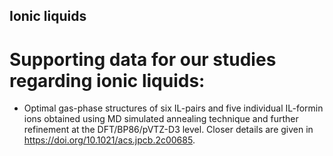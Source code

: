 ## Ionic liquids

# Supporting data for our studies regarding ionic liquids:

- Optimal gas-phase structures of six IL-pairs and five individual IL-formin ions obtained using MD simulated annealing technique and further refinement at the DFT/BP86/pVTZ-D3 level. Closer details are given in https://doi.org/10.1021/acs.jpcb.2c00685.


